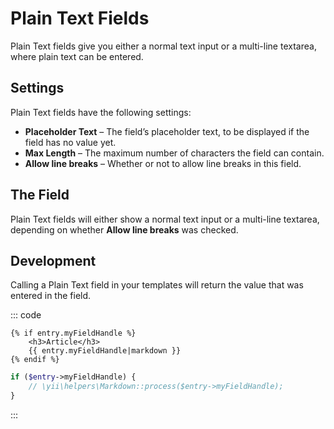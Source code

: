 # Plain Text Fields

Plain Text fields give you either a normal text input or a multi-line textarea, where plain text can be entered.

## Settings

Plain Text fields have the following settings:

* **Placeholder Text** – The field’s placeholder text, to be displayed if the field has no value yet.
* **Max Length** – The maximum number of characters the field can contain.
* **Allow line breaks** – Whether or not to allow line breaks in this field.

## The Field

Plain Text fields will either show a normal text input or a multi-line textarea, depending on whether **Allow line breaks** was checked.

## Development

Calling a Plain Text field in your templates will return the value that was entered in the field.

::: code
```twig
{% if entry.myFieldHandle %}
    <h3>Article</h3>
    {{ entry.myFieldHandle|markdown }}
{% endif %}
```
```php
if ($entry->myFieldHandle) {
    // \yii\helpers\Markdown::process($entry->myFieldHandle);
}
```
:::
